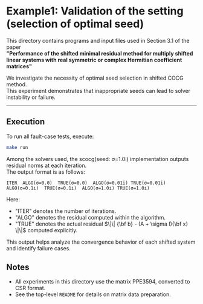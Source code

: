 # Example1: Validation of the setting (selection of optimal seed)

This directory contains programs and input files used in Section 3.1 of the paper  
**"Performance of the shifted minimal residual method for multiply shifted linear systems with real symmetric or complex Hermitian coefficient matrices"**

We investigate the necessity of optimal seed selection in shifted COCG method.  
This experiment demonstrates that inappropriate seeds can lead to solver instability or failure.

---

## Execution
To run all fault-case tests, execute:
```bash
make run
```

Among the solvers used, the scocg(seed: σ=1.0i) implementation outputs residual norms at each iteration.  
The output format is as follows:
```
ITER  ALGO(σ=0.0)  TRUE(σ=0.0)  ALGO(σ=0.01i) TRUE(σ=0.01i) ALGO(σ=0.1i)  TRUE(σ=0.1i)  ALGO(σ=1.0i) TRUE(σ=1.0i)
```
Here:
* "ITER" denotes the number of iterations.
* "ALGO" denotes the residual computed within the algorithm.
* "TRUE" denotes the actual residual $\|\| {\bf b} - (A + \sigma I){\bf x} \|\|$ computed explicitly.

This output helps analyze the convergence behavior of each shifted system and identify failure cases.


## Notes
* All experiments in this directory use the matrix PPE3594, converted to CSR format.  
* See the top-level `README` for details on matrix data preparation.
